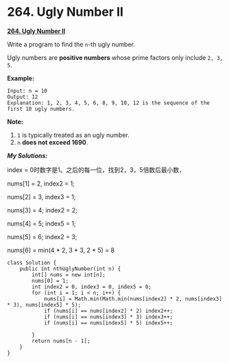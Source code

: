 # 264. Ugly Number II

[ **264. Ugly Number II**](https://leetcode.com/problems/ugly-number-ii/description/)

Write a program to find the `n`-th ugly number.

Ugly numbers are **positive numbers** whose prime factors only include `2, 3, 5`. 

**Example:**

```text
Input: n = 10
Output: 12
Explanation: 1, 2, 3, 4, 5, 6, 8, 9, 10, 12 is the sequence of the first 10 ugly numbers.
```

**Note:**  

1. `1` is typically treated as an ugly number.
2. `n` **does not exceed 1690**.

_**My Solutions:**_

index = 0时数字是1。之后的每一位，找到2，3，5倍数后最小数，

nums\[1\] = 2, index2 = 1; 

nums\[2\] = 3, index3 = 1;

nums\[3\] = 4;  index2 = 2;

nums\[4\] = 5; index5 = 1;

nums\[5\] = 6; index2 = 3;

nums\[6\] = min\(4 \* 2, 3 \* 3, 2 \* 5\) = 8 

```text
class Solution {
    public int nthUglyNumber(int n) {
        int[] nums = new int[n];
        nums[0] = 1;
        int index2 = 0, index3 = 0, index5 = 0;
        for (int i = 1; i < n; i++) {
            nums[i] = Math.min(Math.min(nums[index2] * 2, nums[index3] * 3), nums[index5] * 5);
            if (nums[i] == nums[index2] * 2) index2++;
            if (nums[i] == nums[index3] * 3) index3++;
            if (nums[i] == nums[index5] * 5) index5++;
            
        }
        return nums[n - 1];
    }
}
```

